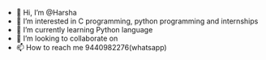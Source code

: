 - 👋 Hi, I’m @Harsha
- 👀 I’m interested in C programming, python programming and internships
- 🌱 I’m currently learning Python language
- 💞️ I’m looking to collaborate on 
- 📫 How to reach me 9440982276(whatsapp)

<!---
JalaHarshavardhan/JalaHarshavardhan is a ✨ special ✨ repository because its `README.md` (this file) appears on your GitHub profile.
You can click the Preview link to take a look at your changes.
--->
